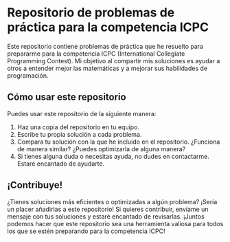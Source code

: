 # Repositorio de problemas de práctica para la competencia ICPC

Este repositorio contiene problemas de práctica que he resuelto para prepararme para la competencia ICPC (International Collegiate Programming Contest). Mi objetivo al compartir mis soluciones es ayudar a otros a entender mejor las matemáticas y a mejorar sus habilidades de programación.

## Cómo usar este repositorio

Puedes usar este repositorio de la siguiente manera:

1. Haz una copia del repositorio en tu equipo.
2. Escribe tu propia solución a cada problema.
3. Compara tu solución con la que he incluido en el repositorio. ¿Funciona de manera similar? ¿Puedes optimizarla de alguna manera?
4. Si tienes alguna duda o necesitas ayuda, no dudes en contactarme. Estaré encantado de ayudarte.

## ¡Contribuye!

¿Tienes soluciones más eficientes o optimizadas a algún problema? ¡Sería un placer añadirlas a este repositorio! Si quieres contribuir, envíame un mensaje con tus soluciones y estaré encantado de revisarlas. ¡Juntos podemos hacer que este repositorio sea una herramienta valiosa para todos los que se estén preparando para la competencia ICPC!
